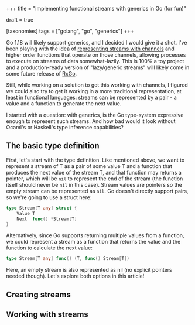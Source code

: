 +++
title = "Implementing functional streams with generics in Go (for fun)"

draft = true

[taxonomies]
tags = ["golang", "go", "generics"]
+++

Go 1.18 will likely support generics, and I decided I would give it a shot.
I've been playing with the idea of [representing streams with
channels](https://github.com/fsouza/channels) and higher order functions that
operate on those channels, allowing processes to execute on streams of data
somewhat-lazily. This is 100% a toy project and a production-ready version of
"lazy/generic streams" will likely come in some future release of
[RxGo](https://github.com/ReactiveX/RxGo).

Still, while working on a solution to get this working with channels, I figured
we could also try to get it working in a more traditional representation, at
least in functional languages: streams can be represented by a pair - a value
and a function to generate the next value.

I started with a question: with generics, is the Go type-system expressive
enough to represent such streams. And how bad would it look without Ocaml's or
Haskell's type inference capabilities?

## The basic type definition

First, let's start with the type definition. Like mentioned above, we want to
represent a stream of T as a pair of some value T and a function that produces
the next value of the stream T, and that function may returns a pointer, which
will be `nil` to represent the end of the stream (the function itself should
never be `nil` in this case). Stream values are pointers so the empty stream
can be represented as `nil`. Go doesn't directly support pairs, so we're going
to use a struct here:

```go
type Stream[T any] struct {
	Value T
	Next  func() *Stream[T]
}
```

Alternatively, since Go supports returning multiple values from a function, we
could represent a stream as a function that returns the value and the function
to calculate the next value:

```go
type Stream[T any] func() (T, func() Stream[T])
```

Here, an empty stream is also represented as nil (no explicit pointers needed
though). Let's explore both options in this article!

## Creating streams

## Working with streams
